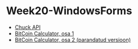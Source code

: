 # Week20-WindowsForms

- [Chuck API](https://drive.google.com/file/d/15Xxi962hQAquHKXw5SMmbBOXRZz3_5r_/view?usp=sharing)
- [BitCoin Calculator, osa 1](https://drive.google.com/file/d/1XfvLNTTa8D7R1nsuCxbr_SyMljazBwbb/view?usp=sharing)
- [BitCoin Calculator, osa 2 (parandatud versioon)](https://drive.google.com/file/d/1T0JOgC2ptDZISWZrUZMnByM5JNj9nOzC/view?usp=sharing)
